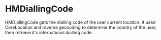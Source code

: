 HMDiallingCode
==============

HMDiallingCode gets the dialling code of the user current location. It used CoreLocation and reverse geocoding to determine the country of the user, then retrieve it's international dialling code.
